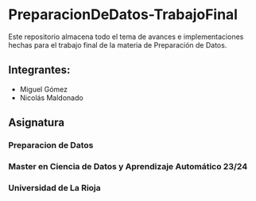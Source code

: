 # PreparacionDeDatos-TrabajoFinal

Este repositorio almacena todo el tema de avances e implementaciones hechas para el trabajo final de la materia de Preparación de Datos.

## Integrantes:

- Miguel Gómez
- Nicolás Maldonado

## Asignatura
### Preparacion de Datos
### Master en Ciencia de Datos y Aprendizaje Automático 23/24
### Universidad de La Rioja
